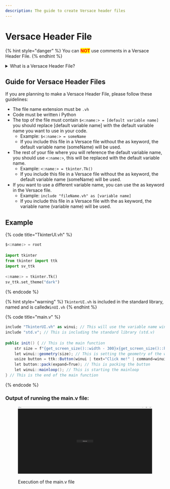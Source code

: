 ```yaml
---
description: The guide to create Versace header files
---
```


# Versace Header File

{% hint style="danger" %}
You can <mark style="color:red;">**NOT**</mark> use comments in a Versace Header File.
{% endhint %}

<details>

<summary>What is a Versace Header File?</summary>

A Versace Header file is a file that can contain any number of things, such as a group of imports, or very specific code to execute.

</details>

## Guide for Versace Header Files

If you are planning to make a Versace Header File, please follow these guidelines:

* The file name extension must be `.vh`
* Code must be written i Python
* The top of the file must contain `$<:name:> = [default variable name]` you should replace \[default variable name] with the default variable name you want to use in your code.
  * Example: `$<:name:> = someName`
  * If you include this file in a Versace file without the as keyword, the default variable name (someName) will be used.
* The rest of your file where you will reference the default variable name, you should use `<:name:>`, this will be replaced with the default variable name.
  * Example: `<:name:> = tkinter.Tk()`
  * If you include this file in a Versace file without the as keyword, the default variable name (someName) will be used.
* If you want to use a different variable name, you can use the as keyword in the Versace file.
  * Example: `include "fileName.vh" as [variable name]`
  * If you include this file in a Versace file with the as keyword, the variable name (variable name) will be used.

## Example

{% code title="TkinterUI.vh" %}
```python
$<:name:> = root

import tkinter
from tkinter import ttk
import sv_ttk

<:name:> = tkinter.Tk()
sv_ttk.set_theme("dark")
```
{% endcode %}

{% hint style="warning" %}
`TkinterUI.vh` is included in the standard library, named and is called`WinUI.vh`
{% endhint %}

{% code title="main.v" %}
```csharp
include "TkinterUI.vh" as winui; // This will use the variable name winui (instead of root)
include "std.v"; // This is including the standard library (std.v)

public init() { // This is the main function
    str size = f"{get_screen_size()::width - 300}x{get_screen_size()::height - 300}"; // This is getting the screen size and subtracting 300 from the width and height
    let winui::geometry(size); // This is setting the geometry of the window
    usize button = ttk::Button(winui | text="Click me!" | command=winui::quit | width=25); // This is creating a button
    let button::pack(expand=True); // This is packing the button
    let winui::mainloop(); // This is starting the mainloop
} // This is the end of the main function
```
{% endcode %}

### Output of running the main.v file:

<figure><img src="../.gitbook/assets/image.png" alt=""><figcaption><p>Execution of the main.v file</p></figcaption></figure>
